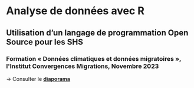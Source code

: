 # Analyse de données avec R

## Utilisation d’un langage de programmation Open Source pour les SHS

### Formation « Données climatiques et données migratoires », l'Institut Convergences Migrations, Novembre 2023


&rarr; Consulter le [**diaporama**](https://icm-intro-r-hpecout-2f8b698b44c8fcbba51fc31df918c3ac1311a83e670.gitpages.huma-num.fr/#/title-slide)
